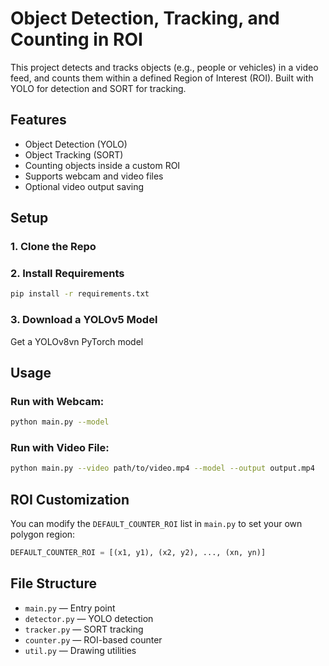 
# Object Detection, Tracking, and Counting in ROI

This project detects and tracks objects (e.g., people or vehicles) in a video feed, and counts them within a defined Region of Interest (ROI). Built with YOLO for detection and SORT for tracking.

## Features

-  Object Detection (YOLO)
-  Object Tracking (SORT)
-  Counting objects inside a custom ROI
-  Supports webcam and video files
-  Optional video output saving

## Setup

### 1. Clone the Repo


### 2. Install Requirements
```bash
pip install -r requirements.txt
```

### 3. Download a YOLOv5 Model
Get a YOLOv8vn PyTorch model 

## Usage

### Run with Webcam:
```bash
python main.py --model
```

### Run with Video File:
```bash
python main.py --video path/to/video.mp4 --model --output output.mp4
```

## ROI Customization

You can modify the `DEFAULT_COUNTER_ROI` list in `main.py` to set your own polygon region:
```python
DEFAULT_COUNTER_ROI = [(x1, y1), (x2, y2), ..., (xn, yn)]
```

## File Structure

- `main.py` — Entry point
- `detector.py` — YOLO detection
- `tracker.py` — SORT tracking
- `counter.py` — ROI-based counter
- `util.py` — Drawing utilities

